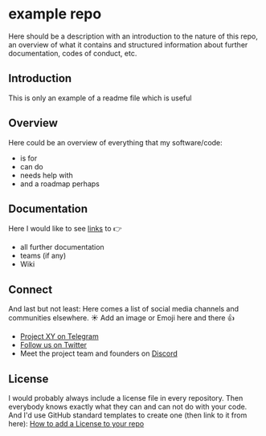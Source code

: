 # example repo
Here should be a description with an introduction to the nature of this repo, an overview of what it contains and structured information about further documentation, codes of conduct, etc.

## Introduction
This is only an example of a readme file which is useful

## Overview
Here could be an overview of everything that my software/code:
- is for
- can do
- needs help with
- and a roadmap perhaps

## Documentation
Here I would like to see [links](https://wikipedia.de) to :point_right:
- all further documentation
- teams (if any)
- Wiki

## Connect
And last but not least: Here comes a list of social media channels and communities elsewhere. :sunny: Add an image or Emoji here and there :+1:
- [Project XY on Telegram](https://t.me)
- [Follow us on Twitter](https://twitter.com)
- Meet the project team and founders on [Discord](https://discordapp.com/)

## License
I would probably always include a license file in every repository. Then everybody knows exactly what they can and can not do with your code. And I'd use GitHub standard templates to create one (then link to it from here): [How to add a License to your repo](https://help.github.com/articles/adding-a-license-to-a-repository/)
